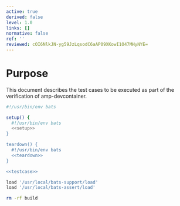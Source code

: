 ```yaml
---
active: true
derived: false
level: 1.0
links: []
normative: false
ref: ''
reviewed: cOI6NlkJN-yg59JzLqsodC6aAP09XKowI1O47MHyNYE=
---
```


# Purpose

This document describes the test cases to be executed as part of the verification of amp-devcontainer.

``` {.sh file=test/testsuite.bats}
#!/usr/bin/env bats

setup() {
  #!/usr/bin/env bats
  <<setup>>
}

teardown() {
  #!/usr/bin/env bats
  <<teardown>>
}

<<testcase>>

```

``` {.sh #setup}
load '/usr/local/bats-support/load'
load '/usr/local/bats-assert/load'
```

``` {.sh #teardown}
rm -rf build
```